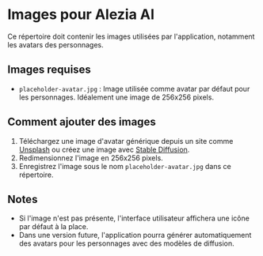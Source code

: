 # Images pour Alezia AI

Ce répertoire doit contenir les images utilisées par l'application, notamment les avatars des personnages.

## Images requises

- `placeholder-avatar.jpg` : Image utilisée comme avatar par défaut pour les personnages. Idéalement une image de 256x256 pixels.

## Comment ajouter des images

1. Téléchargez une image d'avatar générique depuis un site comme [Unsplash](https://unsplash.com/) ou créez une image avec [Stable Diffusion](https://github.com/AUTOMATIC1111/stable-diffusion-webui).
2. Redimensionnez l'image en 256x256 pixels.
3. Enregistrez l'image sous le nom `placeholder-avatar.jpg` dans ce répertoire.

## Notes

- Si l'image n'est pas présente, l'interface utilisateur affichera une icône par défaut à la place.
- Dans une version future, l'application pourra générer automatiquement des avatars pour les personnages avec des modèles de diffusion.
